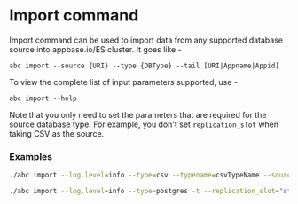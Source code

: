 # Import command

Import command can be used to import data from any supported database source into appbase.io/ES cluster. 
It goes like - 

```
abc import --source {URI} --type {DBType} --tail [URI|Appname|Appid]
```

To view the complete list of input parameters supported, use -

```
abc import --help
```

Note that you only need to set the parameters that are required for the source database type. For example, you don't set `replication_slot` when taking CSV as the source. 


### Examples

```sh
./abc import --log.level=info --type=csv --typename=csvTypeName --source="file.csv" "https://USER:PASS@scalr.api.appbase.io/APPNAME"
```

```sh
./abc import --log.level=info --type=postgres -t --replication_slot="standby_replication_slot" --source="postgresql://USER:PASS@HOST:PORT/DBNAME" "https://USER:PASS@scalr.api.appbase.io/APPNAME"
```
